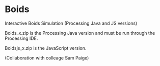 # Boids
Interactive Boids Simulation (Processing Java and JS versions)

  Boids_x.zip is the Processing Java version and must be run through the Processing IDE.
  
  Boidsjs_x.zip is the JavaScript version.
  

(Collaboration with colleage Sam Paige)
